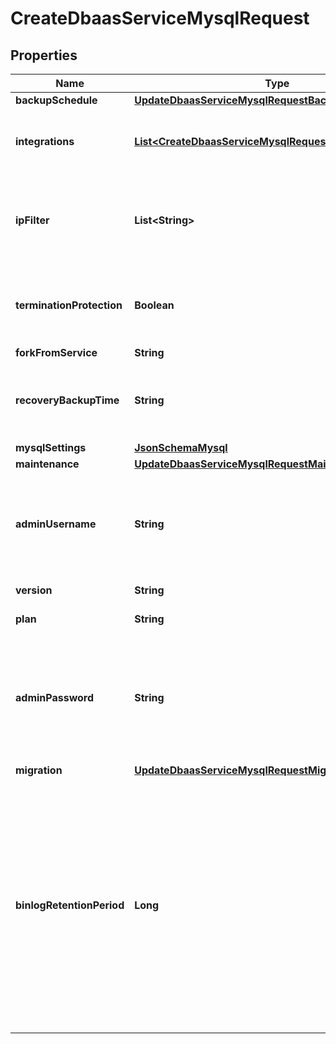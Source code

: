 

# CreateDbaasServiceMysqlRequest


## Properties

| Name | Type | Description | Notes |
|------------ | ------------- | ------------- | -------------|
|**backupSchedule** | [**UpdateDbaasServiceMysqlRequestBackupSchedule**](UpdateDbaasServiceMysqlRequestBackupSchedule.md) |  |  [optional] |
|**integrations** | [**List&lt;CreateDbaasServiceMysqlRequestIntegrationsInner&gt;**](CreateDbaasServiceMysqlRequestIntegrationsInner.md) | Service integrations to be enabled when creating the service. |  [optional] |
|**ipFilter** | **List&lt;String&gt;** | Allow incoming connections from CIDR address block, e.g. &#39;10.20.0.0/16&#39; |  [optional] |
|**terminationProtection** | **Boolean** | Service is protected against termination and powering off |  [optional] |
|**forkFromService** | **String** |  |  [optional] |
|**recoveryBackupTime** | **String** | ISO time of a backup to recover from for services that support arbitrary times |  [optional] |
|**mysqlSettings** | [**JsonSchemaMysql**](JsonSchemaMysql.md) |  |  [optional] |
|**maintenance** | [**UpdateDbaasServiceMysqlRequestMaintenance**](UpdateDbaasServiceMysqlRequestMaintenance.md) |  |  [optional] |
|**adminUsername** | **String** | Custom username for admin user. This must be set only when a new service is being created. |  [optional] |
|**version** | **String** | MySQL major version |  [optional] |
|**plan** | **String** | Subscription plan |  |
|**adminPassword** | **String** | Custom password for admin user. Defaults to random string. This must be set only when a new service is being created. |  [optional] |
|**migration** | [**UpdateDbaasServiceMysqlRequestMigration**](UpdateDbaasServiceMysqlRequestMigration.md) |  |  [optional] |
|**binlogRetentionPeriod** | **Long** | The minimum amount of time in seconds to keep binlog entries before deletion. This may be extended for services that require binlog entries for longer than the default for example if using the MySQL Debezium Kafka connector. |  [optional] |



